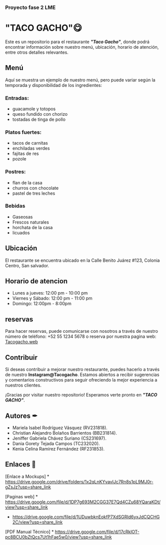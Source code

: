 ### Proyecto fase 2 LME

# "TACO GACHO"😋

Este es un repositorio para el restaurante ***"Taco Gacho"***, donde podrá encontrar información sobre nuestro menú, ubicación, horario de atención, entre otros detalles relevantes.

## Menú
Aquí se muestra un ejemplo de nuestro menú, pero puede variar según la temporada y disponibilidad de los ingredientes:

### Entradas:
* guacamole y totopos
* queso fundido con chorizo
* tostadas de tinga de pollo
### Platos fuertes:
* tacos de carnitas
* enchiladas verdes
* fajitas de res
* pozole
### Postres:
* flan de la casa
* churros con chocolate
* pastel de tres leches
### Bebidas
* Gaseosas
* Frescos naturales
* horchata de la casa 
* licuados

## Ubicación
El restaurante se encuentra ubicado en la Calle Benito Juárez #123, Colonia Centro, San salvador.

## Horario de atencion
* Lunes a jueves: 12:00 pm - 10:00 pm
* Viernes y Sábado: 12:00 pm - 11:00 pm
* Domingo: 12:00pm - 8:00pm

## reservas
Para hacer reservas, puede comunicarse con nosotros a través de nuestro número de teléfono: +52 55 1234 5678 o reserva por nuestra pagina web: [Tacogacho.web](reserva)

## Contribuir
Si deseas contribuir a mejorar nuestro restaurante, puedes hacerlo a través de nuestro **Instagram@Tacogacho**. Estamos abiertos a recibir sugerencias y comentarios constructivos para seguir ofreciendo la mejor experiencia a nuestros clientes.

¡Gracias por visitar nuestro repositorio! Esperamos verte pronto en ***"TACO GACHO"***.

## Autores ✒
* Mariela Isabel Rodríguez Vásquez (RV231818).
* Christian Alejandro Bolaños Barrientos (BB231814).
* Jeniffer Gabriela Chávez Suriano (CS231697).
* Dania Gorety Tejada Campos (TC232020).
* Kenia Celina Ramírez Fernández (RF231853).

## Enlaces 👀
[Enlace a Mockups] * https://drive.google.com/drive/folders/1x2qLnKYvavlJc7Rn8s1pL9MJ0r-gZsJz?usp=share_link

[Paginas web] * https://drive.google.com/file/d/1DP7g693M2CGG37E7Qd4CZu68YQaraKDt/view?usp=share_link

* https://drive.google.com/file/d/1UDuwbknEokfP7XdSGRId6yxJdCQCHG2C/view?usp=share_link

[PDF Manual Técnico] * https://drive.google.com/file/d/17cRklOT-pc8BCU0bZtQcs7Ut1hFae5w0/view?usp=share_link




